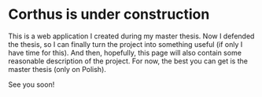 Corthus is under construction
===========

This is a web application I created during my master thesis. 
Now I defended the thesis, so I can finally turn the project 
into something useful (if only I have time for this).
And then, hopefully, this page will also contain some reasonable 
description of the project. For now, the best you can get is
the master thesis (only on Polish).

See you soon!
